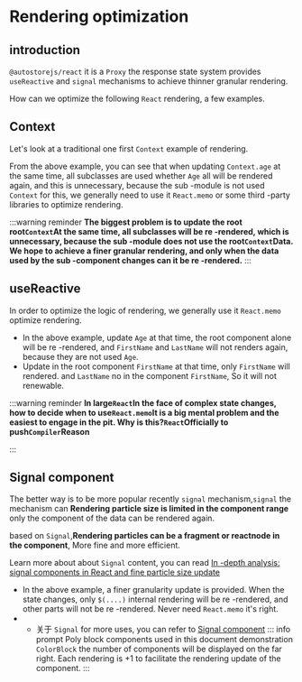 # Rendering optimization
## introduction


 `@autostorejs/react` it is a `Proxy` the response state system provides `useReactive` and `signal` mechanisms to achieve thinner granular rendering.

How can we optimize the following `React` rendering, a few examples.

## **Context** 

Let's look at a traditional one first `Context` example of rendering.

<DEMO React ="store/useContextRender.tsx"/>

From the above example, you can see that when updating `Context.age` at the same time, all subclasses are used whether `Age` all will be rendered again, and this is unnecessary, because the sub -module is not used `Context` for this, we generally need to use it `React.memo` or some third -party libraries to optimize rendering.

:::warning reminder
 **The biggest problem is to update the root root`Context`At the same time, all subclasses will be re -rendered, which is unnecessary, because the sub -module does not use the root`Context`Data. We hope to achieve a finer granular rendering, and only when the data used by the sub -component changes can it be re -rendered.** 
:::

## useReactive

In order to optimize the logic of rendering, we generally use it `React.memo` optimize rendering.

<demo react ="store/useReactiveMemo.tsx"/>

- In the above example, update `Age` at that time, the root component alone will be re -rendered, and `FirstName` and `LastName` will not renders again, because they are not used `Age`.
- Update in the root component `FirstName` at that time, only `FirstName` will rendered. and `LastName` no in the component `FirstName`, So it will not renewable.

:::warning reminder
 **In large`React`In the face of complex state changes, how to decide when to use`React.memo`It is a big mental problem and the easiest to engage in the pit. Why is this?`React`Officially to push`Compiler`Reason** 

:::

## Signal component

The better way is to be more popular recently `signal` mechanism,`signal` the mechanism can **Rendering particle size is limited in the component range** only the component of the data can be rendered again.

based on `Signal`,**Rendering particles can be a fragment or reactnode in the component**, More fine and more efficient.

Learn more about about `Signal` content, you can read [In -depth analysis: signal components in React and fine particle size update](https://juejin.cn/post/7425580383013027850) 

<demo react ="store/useSignalRender.tsx"/>

- In the above example, a finer granularity update is provided. When the state changes, only `$(....)` internal rendering will be re -rendered, and other parts will not be re -rendered. Never need `React.memo` it's right.
- - 关于 `Signal` for more uses, you can refer to [Signal component](/guide/signal/about) ::: info prompt
Poly block components used in this document demonstration `ColorBlock` the number of components will be displayed on the far right. Each rendering is +1 to facilitate the rendering update of the component.
:::
